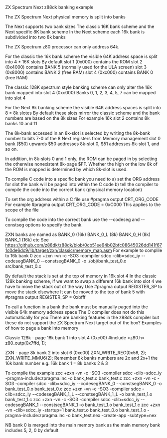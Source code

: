  ZX Spectrum Next z88dk banking example
 
 The ZX Spectrum Next physical memory is split into banks
 
 The Next supports two bank sizes
 The classic 16K bank scheme and the Next specific 8K bank scheme
 In the Next scheme each 16k bank is subdivided into two 8k banks
 
 The ZX Spectrum z80 processor can only address 64k. 
 
 For the classic the 16k bank scheme the visible 64K address space is split into 4 * 16K slots
 By default
 slot 1 (0x000)     contains the ROM 
 slot 2 (0x4000)    contains BANK 5 (normally used for the ULA screen)
 slot 3 (0x8000)    contains BANK 2 (free RAM)
 slot 4 (0xc000)    contains BANK 0 (free RAM) 
  
 The classic 128K spectrum style banking scheme can only alter the 16k bank mapped into slot 4 (0xc000)
 Banks 0, 1, 2, 3, 4, 5, 7 can be mapped into slot 4
  
 For the Next 8k banking scheme the visible 64K address spaces is split into 8 * 8k slotes
 By default these slots mirror the classic scheme and the bank numbers are based on the 8k sizes 
 For example 16k slot 2 contains 8k banks 10 and 11
  
 The 8k-bank accessed in an 8k-slot is selected by writing the 8k-bank number to bits 7-0 of the 8 Next registers from Memory management slot 0 bank ($50) upwards 
 $50 addresses 8k-slot 0, $51 addresses 8k-slot 1, and so on.
 
 In addition, in 8k-slots 0 and 1 only, the ROM can be paged in by selecting the otherwise nonexistent 8k-page $FF. 
 Whether the high or the low 8k of the ROM is mapped is determined by which 8k-slot is used. 
  
 To compile C code into a specific bank you need to 
 a) set the ORG address for slot the bank will be paged into within the C code
 b) tell the compiler to compile the code into the correct bank (physical memory location)
 
 To set the org address within a C file use #pragma output CRT_ORG_CODE
 For example #pragma output CRT_ORG_CODE = 0xC000
 This applies to the scope of the file
  
 To compile the code into the correct bank use the --codeseg and --constseg options to specify the bank.
 
 ZXN banks are named as BANK_0 (16k) BANK_0_L (8k) BANK_0_H (8k) BANK_1 (16k) etc
 See https://github.com/z88dk/z88dk/blob/0cb51ee64b02bfc08645026dd141f671c0de6dc9/lib/target/zxn/classic/memory_map.asm
 For example to complile to 16k bank 0 zcc +zxn -vn -c -SO3 -compiler sdcc -clib=sdcc_iy  --codesegBANK_0 --constsegBANK_0 -o ./obj/bank_test_0.o src/bank_test_0.c
  
 By default the stack is set at the top of memory in 16k slot 4
 In the classic 128k banking scheme, if we want to swap a different 16k bank into slot 4 we have to move the stack out of the way 
 Use #pragma output REGISTER_SP to move the stack elsewhere
 It can be moved to the top of bank 5 with #pragma output REGISTER_SP = 0xbfff
 
 To call a function in a bank the bank must be manually paged into the visible 64k memory address space
 The C compiler does not do this automatically for you
 There are banking features in the z88dk compiler but these do not support the ZX Spectrum Next target out of the box?
 Examples of how to page a bank into memory
  
 Classic 128k - page 16k bank 1 into slot 4 (0xc00)
 #include <z80.h>
 z80_outp(0x7ffd, 1);
  
 ZXN - page 8k bank 2 into slot 6 (0xc00)
 ZXN_WRITE_REG(0x56, 2);
 ZXN_WRITE_MMU6(2);
 Remember 8k banks numbers are 2x and 2x+1 the 16k bank number e.g. 16k bank 1 = 8k banks 2 & 3
  
  
 To compile the example
 zcc +zxn -vn -c -SO3 -compiler sdcc -clib=sdcc_iy -pragma-include:zpragma.inc -o bank_test.o bank_test.c
 zcc +zxn -vn -c -SO3 -compiler sdcc -clib=sdcc_iy  --codesegBANK_0 --constsegBANK_0 -o bank_test_0.o bank_test_0.c
 zcc +zxn -vn -c -SO3 -compiler sdcc -clib=sdcc_iy  --codesegBANK_1_L --constsegBANK_1_L -o bank_test_1.o bank_test_1.c
 zcc +zxn -vn -c -SO3 -compiler sdcc -clib=sdcc_iy  --codesegBANK_1 --constsegBANK_1 -o bank_test_1.o bank_test_1.c
 zcc +zxn -vn -clib=sdcc_iy  -startup=1 bank_test.o bank_test_0.o bank_test_1.o -pragma-include:zpragma.inc -o bank_test.nex -create-app -subtype=nex
  
 NB bank 0 is merged into the main memory bank as the main memory bank includes 5, 2, 0 by default
